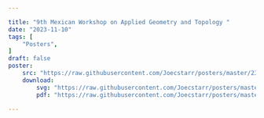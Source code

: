```yaml
---

title: "9th Mexican Workshop on Applied Geometry and Topology "
date: "2023-11-10"
tags: [
    "Posters",
]
draft: false
poster:
    src: "https://raw.githubusercontent.com/Joecstarr/posters/master/23/9thmex/poster.svg"
    download:
        svg: "https://raw.githubusercontent.com/Joecstarr/posters/master/23/9thmex/poster.svg"
        pdf: "https://raw.githubusercontent.com/Joecstarr/posters/master/23/9thmex/Starr_poster_9mw.pdf"

---
```


